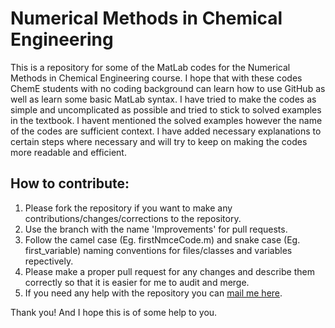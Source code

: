 # Numerical Methods in Chemical Engineering
This is a repository for some of the MatLab codes for the Numerical Methods in Chemical Engineering course. I hope that with these codes ChemE students with no coding background can learn how to use GitHub as well as learn some basic MatLab syntax. I have tried to make the codes as simple and uncomplicated as possible and tried to stick to solved examples in the textbook. I havent mentioned the solved examples however the name of the codes are sufficient context. I have added necessary explanations to certain steps where necessary and will try to keep on making the codes more readable and efficient.

## How to contribute:
1. Please fork the repository if you want to make any contributions/changes/corrections to the repository.
2. Use the branch with the name 'Improvements' for pull requests.
3. Follow the camel case (Eg. firstNmceCode.m) and snake case (Eg. first_variable) naming conventions for files/classes and variables repectively.
4. Please make a proper pull request for any changes and describe them correctly so that it is easier for me to audit and merge.
5. If you need any help with the repository you can [mail me here](mailto:f20191127@goa.bits-pilani.ac.in). 

Thank you! And I hope this is of some help to you.
